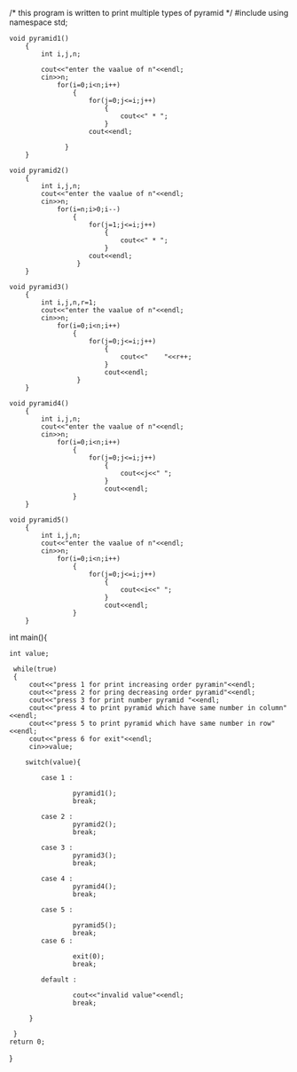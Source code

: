/* this program is written to print multiple types of pyramid */
#include<iostream>
using namespace std;

	void pyramid1()
		{
	     	int i,j,n;
	
			cout<<"enter the vaalue of n"<<endl;
			cin>>n;
				for(i=0;i<n;i++)
   				 	{
						for(j=0;j<=i;j++)
							{
								cout<<" * ";
							}
						cout<<endl;
		
	  			  }	
		}
	
	void pyramid2()
		{
	      	int i,j,n;
			cout<<"enter the vaalue of n"<<endl;
			cin>>n;
				for(i=n;i>0;i--)
    				{
						for(j=1;j<=i;j++)
							{
								cout<<" * ";
							}
						cout<<endl;
	   				 }	
		}
	
	void pyramid3()
		{
		  	int i,j,n,r=1;
			cout<<"enter the vaalue of n"<<endl;
			cin>>n;
				for(i=0;i<n;i++)
  				  	{
						for(j=0;j<=i;j++)
							{
								cout<<"    "<<r++;
							}
							cout<<endl;
	   				 }
		}
	
	void pyramid4()
		{
		  	int i,j,n;
			cout<<"enter the vaalue of n"<<endl;
			cin>>n;
				for(i=0;i<n;i++)
    				{
						for(j=0;j<=i;j++)
							{
								cout<<j<<" ";
							}
							cout<<endl;
	   				}
		}
	
	void pyramid5()
		{
			int i,j,n;
			cout<<"enter the vaalue of n"<<endl;
			cin>>n;
				for(i=0;i<n;i++)
    				{
						for(j=0;j<=i;j++)
							{
								cout<<i<<" ";
							}
							cout<<endl;
	   				}	
		}

int main(){
	

	
	int value;
	
     while(true)
     {
     	 cout<<"press 1 for print increasing order pyramin"<<endl;
     	 cout<<"press 2 for pring decreasing order pyramid"<<endl;
     	 cout<<"press 3 for print number pyramid "<<endl;
     	 cout<<"press 4 to print pyramid which have same number in column"<<endl;
     	 cout<<"press 5 to print pyramid which have same number in row"<<endl;
     	 cout<<"press 6 for exit"<<endl;
     	 cin>>value;
     	 
     	switch(value){
     		
     		case 1 : 
     		    	 
     		        pyramid1();
     		        break;
     		        
     		case 2 :
     			  	pyramid2();
					break;	
					
			case 3 :
					pyramid3();
					break;
					
			case 4 :
				    pyramid4();
				    break;
     		
			case 5 :
			
					pyramid5();
					break;    
     		case 6 :
     				
     				exit(0);
     				break;
     				
     		default : 
     				
     				cout<<"invalid value"<<endl;
     				break;
     				
		 }
     	 
	 }
	return 0;
}
